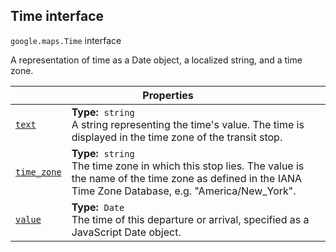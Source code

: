 
<h2 id="Time">Time interface</h2>
<p>
<code><span itemprop="path">google.maps</span>.<span itemprop="name">Time</span></code>
interface
</p>
<p>A representation of time as a Date object, a localized string, and a time zone.</p>
<div class="devsite-table-wrapper"><table class="properties responsive" summary="interface Time - Properties">
<thead>
<tr><th colspan="2">Properties</th>
</tr></thead>
<tbody>
<tr id="Time.text">
<td itemprop="property"><code><a class="secret-link" href="#Time.text"><span>text</span></a></code></td>
<td><div><strong>Type:</strong>&nbsp; <code>string</code></div>
<div class="desc">A string representing the time's value. The time is displayed in the time zone of the transit stop.</div></td>
</tr>
<tr id="Time.time_zone">
<td itemprop="property"><code><a class="secret-link" href="#Time.time_zone"><span>time_zone</span></a></code></td>
<td><div><strong>Type:</strong>&nbsp; <code>string</code></div>
<div class="desc">The time zone in which this stop lies. The value is the name of the time zone as defined in the IANA Time Zone Database, e.g. "America/New_York".</div></td>
</tr>
<tr id="Time.value">
<td itemprop="property"><code><a class="secret-link" href="#Time.value"><span>value</span></a></code></td>
<td><div><strong>Type:</strong>&nbsp; <code>Date</code></div>
<div class="desc">The time of this departure or arrival, specified as a JavaScript Date object.</div></td>
</tr>
</tbody>
</table></div>

